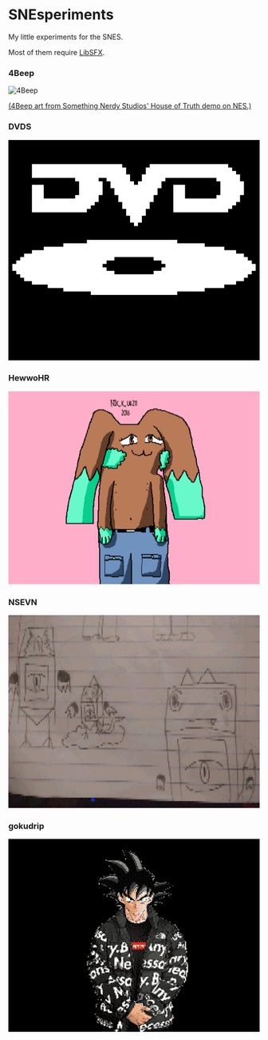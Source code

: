 # SNEsperiments
My little experiments for the SNES.

Most of them require [LibSFX](https://github.com/Optiroc/libSFX).

<h3>4Beep</h3>

![4Beep](4Beep/data/4beep.png)

[(4Beep art from Something Nerdy Studios' House of Truth demo on NES.)](https://somethingnerdy.com/downloads/)

<h3>DVDS</h3>

![DVDS](DVDS/DVDSpvw.png)

<h3>HewwoHR</h3>

![HewwoHR](HewwoHR/hewwohrpvw.png)

<h3>NSEVN</h3>

![NSEVN](NSEVN/NSEVNTestBGpvw.png)

<h3>gokudrip</h3>

![gokudrip](gokudrip/gokudrippvw.png)
